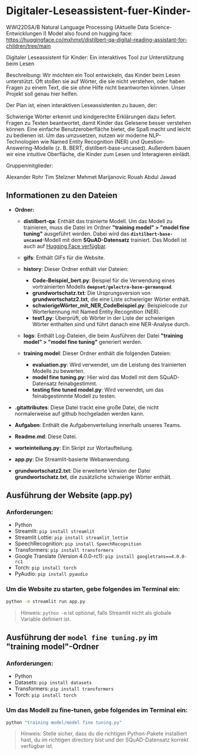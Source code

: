 # Digitaler-Leseassistent-fuer-Kinder-
WWI22DSA/B Natural Language Processing (Aktuelle Data Science-Entwicklungen I)
Model also found on hugging face:
https://huggingface.co/mxhmxt/distilbert-qa-digital-reading-assistant-for-children/tree/main

Digitaler Leseassistent für Kinder: 
Ein interaktives Tool zur Unterstützung beim Lesen


Beschreibung:
Wir möchten ein Tool entwickeln, das Kinder beim Lesen unterstützt. Oft stoßen sie auf Wörter, die sie nicht verstehen, oder haben Fragen zu einem Text, die sie ohne Hilfe nicht beantworten können. Unser Projekt soll genau hier helfen.


Der Plan ist, einen interaktiven Leseassistenten zu bauen, der:

Schwierige Wörter erkennt und kindgerechte Erklärungen dazu liefert.
Fragen zu Texten beantwortet, damit Kinder das Gelesene besser verstehen können.
Eine einfache Benutzeroberfläche bietet, die Spaß macht und leicht zu bedienen ist.
Um das umzusetzen, nutzen wir moderne NLP-Technologien wie Named Entity Recognition (NER) und Question-Answering-Modelle (z. B. BERT, distilbert-base-uncased). Außerdem bauen wir eine intuitive Oberfläche, die Kinder zum Lesen und Interagieren einlädt.

Gruppenmitglieder:

Alexander Rohr
Tim Stelzner
Mehmet Marijanovic
Rouah Abdul Jawad



## Informationen zu den Dateien

- **Ordner:**

  - **distilbert-qa**: Enthält das trainierte Modell. Um das Modell zu trainieren, muss die Datei im Ordner **"training model" > "model fine tuning"** ausgeführt werden. Dabei wird das **`distilbert-base-uncased`**-Modell mit dem **SQuAD-Datensatz** trainiert. Das Modell ist auch auf [Hugging Face verfügbar](https://huggingface.co/mxhmxt/distilbert-qa-digital-reading-assistant-for-children/tree/main).
  
  - **gifs**: Enthält GIFs für die Website.

  - **history**: Dieser Ordner enthält vier Dateien:
    - **Code-Beispiel_bert.py**: Beispiel für die Verwendung eines vortrainierten Modells **`deepset/gelectra-base-germanquad`**.
    - **grundwortschatz.txt**: Die Ursprungsversion von **grundwortschatz2.txt**, die eine Liste schwieriger Wörter enthält.
    - **schwierigeWörter_mit_NER_CodeBeispiel.py**: Beispielcode zur Worterkennung mit Named Entity Recognition (NER).
    - **test1.py**: Überprüft, ob Wörter in der Liste der schwierigen Wörter enthalten sind und führt danach eine NER-Analyse durch.
  
  - **logs**: Enthält Log-Dateien, die beim Ausführen der Datei **"training model" > "model fine tuning"** generiert werden.

  - **training model**: Dieser Ordner enthält die folgenden Dateien:
    - **evaluation.py**: Wird verwendet, um die Leistung des trainierten Modells zu bewerten.
    - **model fine tuning.py**: Hier wird das Modell mit dem SQuAD-Datensatz feinabgestimmt.
    - **testing fine tuned model.py**: Wird verwendet, um das feinabgestimmte Modell zu testen.

- **.gitattributes**: Diese Datei trackt eine große Datei, die nicht normalerweise auf github hochgeladen werden kann.

- **Aufgaben**: Enthält die Aufgabenverteilung innerhalb unseres Teams.

- **Readme.md**: Diese Datei.

- **worteinteilung.py**: Ein Skript zur Wortaufteilung.

- **app.py**: Die Streamlit-basierte Webanwendung.

- **grundwortschatz2.txt**: Die erweiterte Version der Datei **grundwortschatz.txt**, die zusätzliche schwierige Wörter enthält.





## Ausführung der Website (app.py)

### Anforderungen:
- Python
- Streamlit: `pip install streamlit`
- Streamlit Lottie: `pip install streamlit_lottie`
- SpeechRecognition: `pip install SpeechRecognition`
- Transformers: `pip install transformers`
- Google Translate (Version 4.0.0-rc1): `pip install googletrans==4.0.0-rc1`
- Torch: `pip install torch`
- PyAudio: `pip install pyaudio`

### Um die Website zu starten, gebe folgendes im Terminal ein:

```bash
python -m streamlit run app.py
```

> Hinweis: `python -m` ist optional, falls Streamlit nicht als globale Variable definiert ist.

## Ausführung der `model fine tuning.py` im "training model"-Ordner

### Anforderungen:
- Python
- Datasets: `pip install datasets`
- Transformers: `pip install transformers`
- Torch: `pip install torch`

### Um das Modell zu fine-tunen, gebe folgendes im Terminal ein:

```bash
python "training model/model fine tuning.py"
```
> Hinweis: Stelle sicher, dass du die richtigen Python-Pakete installiert hast, du im richtigen directory bist und der SQuAD-Datensatz korrekt verfügbar ist.
